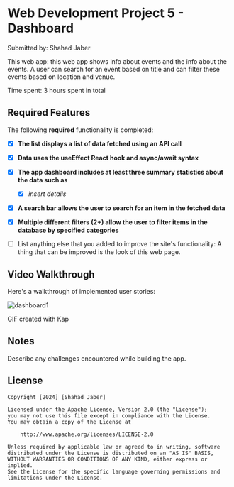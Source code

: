 # Web Development Project 5 - Dashboard

Submitted by: Shahad Jaber

This web app: this web app shows info about events and the info about the events. A user can search for an event based on title and can filter these events based on location and venue.

Time spent: 3 hours spent in total

## Required Features

The following **required** functionality is completed:

- [X] **The list displays a list of data fetched using an API call**
- [X] **Data uses the useEffect React hook and async/await syntax**
- [X] **The app dashboard includes at least three summary statistics about the data such as**
  - [X] *insert details*
- [X] **A search bar allows the user to search for an item in the fetched data**
- [X] **Multiple different filters (2+) allow the user to filter items in the database by specified categories**


* [ ] List anything else that you added to improve the site's functionality: A thing that can be improved is the look of this web page.

## Video Walkthrough

Here's a walkthrough of implemented user stories:


![dashboard1](https://github.com/Shahedj/dataDashboard/assets/98992587/ef1954ee-3ff5-4c93-9a46-a49ab329524a)



GIF created with Kap

## Notes

Describe any challenges encountered while building the app.

## License

    Copyright [2024] [Shahad Jaber]

    Licensed under the Apache License, Version 2.0 (the "License");
    you may not use this file except in compliance with the License.
    You may obtain a copy of the License at

        http://www.apache.org/licenses/LICENSE-2.0

    Unless required by applicable law or agreed to in writing, software
    distributed under the License is distributed on an "AS IS" BASIS,
    WITHOUT WARRANTIES OR CONDITIONS OF ANY KIND, either express or implied.
    See the License for the specific language governing permissions and
    limitations under the License.
